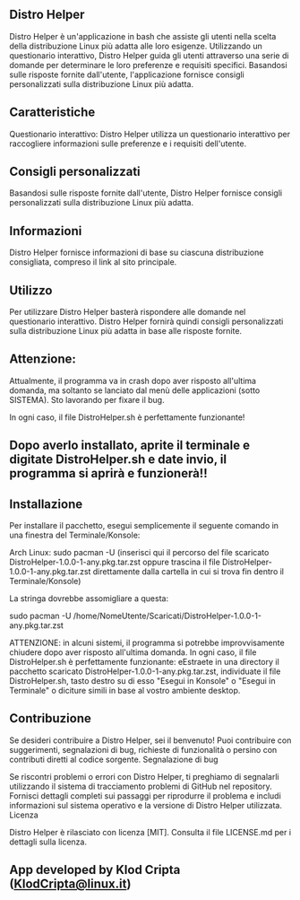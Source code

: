 ## Distro Helper

Distro Helper è un'applicazione in bash che assiste gli utenti nella scelta della distribuzione Linux più adatta alle loro esigenze. Utilizzando un questionario interattivo, Distro Helper guida gli utenti attraverso una serie di domande per determinare le loro preferenze e requisiti specifici. Basandosi sulle risposte fornite dall'utente, l'applicazione fornisce consigli personalizzati sulla distribuzione Linux più adatta.

## Caratteristiche

Questionario interattivo: Distro Helper utilizza un questionario interattivo per raccogliere informazioni sulle preferenze e i requisiti dell'utente.

## Consigli personalizzati

Basandosi sulle risposte fornite dall'utente, Distro Helper fornisce consigli personalizzati sulla distribuzione Linux più adatta.

## Informazioni

Distro Helper fornisce informazioni di base su ciascuna distribuzione consigliata, compreso il link al sito principale.

## Utilizzo

Per utilizzare Distro Helper basterà rispondere alle domande nel questionario interattivo. Distro Helper fornirà quindi consigli personalizzati sulla distribuzione Linux più adatta in base alle risposte fornite.

## Attenzione:

Attualmente, il programma va in crash dopo aver risposto all'ultima domanda, ma soltanto se lanciato dal menù delle applicazioni (sotto SISTEMA). Sto lavorando per fixare il bug. 

In ogni caso, il file DistroHelper.sh è perfettamente funzionante!
## Dopo averlo installato, aprite il terminale e digitate DistroHelper.sh e date invio, il programma si aprirà e funzionerà!!

## Installazione

Per installare il pacchetto, esegui semplicemente il seguente comando in una finestra del Terminale/Konsole:

Arch Linux: sudo pacman -U (inserisci qui il percorso del file scaricato DistroHelper-1.0.0-1-any.pkg.tar.zst oppure trascina il file DistroHelper-1.0.0-1-any.pkg.tar.zst direttamente dalla cartella in cui si trova fin dentro il Terminale/Konsole)

La stringa dovrebbe assomigliare a questa:

sudo pacman -U /home/NomeUtente/Scaricati/DistroHelper-1.0.0-1-any.pkg.tar.zst

ATTENZIONE: in alcuni sistemi, il programma si potrebbe improvvisamente chiudere dopo aver risposto all'ultima domanda. In ogni caso, il file DistroHelper.sh è perfettamente funzionante: eEstraete in una directory il pacchetto scaricato DistroHelper-1.0.0-1-any.pkg.tar.zst, individuate il file DistroHelper.sh, tasto destro su di esso "Esegui in Konsole" o "Esegui in Terminale" o diciture simili in base al vostro ambiente desktop.

## Contribuzione

Se desideri contribuire a Distro Helper, sei il benvenuto! Puoi contribuire con suggerimenti, segnalazioni di bug, richieste di funzionalità o persino con contributi diretti al codice sorgente.
Segnalazione di bug

Se riscontri problemi o errori con Distro Helper, ti preghiamo di segnalarli utilizzando il sistema di tracciamento problemi di GitHub nel repository. Fornisci dettagli completi sui passaggi per riprodurre il problema e includi informazioni sul sistema operativo e la versione di Distro Helper utilizzata.
Licenza

Distro Helper è rilasciato con licenza [MIT]. Consulta il file LICENSE.md per i dettagli sulla licenza.
## App developed by Klod Cripta (KlodCripta@linux.it)
